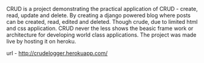 CRUD is a project demonstrating the practical application of CRUD - create, read, update and delete. By creating a django powered blog where posts can be created, read, edited
and deleted. Though crude, due to limited html and css application. CRUD never the less shows the beasic frame work or architecture for developing world class applications. The
project was made live by hosting it on heroku.

url - http://crudelogger.herokuapp.com/
